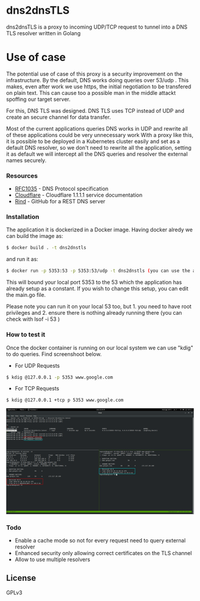 # dns2dnsTLS

dns2dnsTLS is a proxy to incoming UDP/TCP request to tunnel into a DNS TLS resolver written in Golang

# Use of case
The potential use of case of this proxy is a security improvement on the infrastructure. By the default, DNS works doing queries over 53/udp . This makes, even after work we use https, the initial negotiation to be transfered on plain text. This can cause too a possible man in the middle attackt spoffing our target server.

For this, DNS TLS was designed. DNS TLS uses TCP instead of UDP and create an secure channel for data transfer.

Most of the current applications queries DNS works in UDP and rewrite all of these applications could be very unnecessary work
With a proxy like this, it is possible to be deployed in a Kubernetes cluster easily and set as a default DNS resolver, so we don't need to rewrite all the application, setting it as default we will intercept all the DNS queries and resolver the external names securely.

### Resources
* [RFC1035](https://tools.ietf.org/html/rfc1035) - DNS Protocol specification
* [Cloudflare](https://developers.cloudflare.com/1.1.1.1/dns-over-tls/) - Cloudflare 1.1.1.1 service documentation
* [Rind](https://github.com/owlwalks/rind) - GitHub for a REST DNS server

### Installation

The application it is dockerized in a Docker image. Having docker alredy we can build the image as:

```sh
$ docker build . -t dns2dnstls
```
and run it as:
```sh
$ docker run -p 5353:53 -p 5353:53/udp -t dns2dnstls (you can use the already build image dlouvier/dns2dnstls:latest in docker hub)
```
This will bound your local port 5353 to the 53 which the application has already setup as a constant. If you wish to change this setup, you can edit the main.go file.

Please note you can run it on your local 53 too, but 1. you need to have root privileges and 2. ensure there is nothing already running there (you can check with lsof -i 53 )

### How to test it
Once the docker container is running on our local system we can use "kdig" to do queries. Find screenshoot below.

- For UDP Requests
```sh
$ kdig @127.0.0.1 -p 5353 www.google.com
```
- For TCP Requests
```sh
$ kdig @127.0.0.1 +tcp p 5353 www.google.com
```

![screenshot_kdig](screenshot.png)

### Todo

 - Enable a cache mode so not for every request need to query external resolver
 - Enhanced security only allowing correct certificates on the TLS channel
 - Allow to use multiple resolvers

License
----
GPLv3